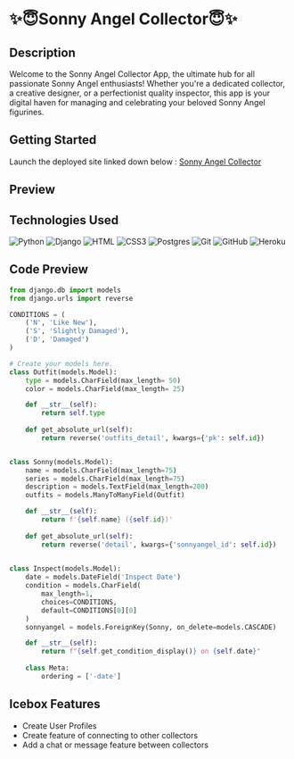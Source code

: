 # ✨😇Sonny Angel Collector😇✨
## Description
Welcome to the Sonny Angel Collector App, the ultimate hub for all passionate Sonny Angel enthusiasts! Whether you're a dedicated collector, a creative designer, or a perfectionist quality inspector, this app is your digital haven for managing and celebrating your beloved Sonny Angel figurines.
## Getting Started
Launch the deployed site linked down below :
[Sonny Angel Collector](https://sonny-angel-collector-c61cb0dd8988.herokuapp.com/)

## Preview

## Technologies Used
![Python](https://img.shields.io/badge/python-3670A0?style=for-the-badge&logo=python&logoColor=ffdd54)
![Django](https://img.shields.io/badge/django-%23092E20.svg?style=for-the-badge&logo=django&logoColor=white)
![HTML](https://img.shields.io/badge/HTML5-E34F26?style=for-the-badge&logo=html5&logoColor=white)
![CSS3](https://img.shields.io/badge/css3-%231572B6.svg?style=for-the-badge&logo=css3&logoColor=white)
![Postgres](https://img.shields.io/badge/postgres-%23316192.svg?style=for-the-badge&logo=postgresql&logoColor=white) 
![Git](https://img.shields.io/badge/git-%23F05033.svg?style=for-the-badge&logo=git&logoColor=white)
![GitHub](https://img.shields.io/badge/github-%23121011.svg?style=for-the-badge&logo=github&logoColor=white)
![Heroku](https://img.shields.io/badge/Heroku-430098?style=for-the-badge&logo=heroku&logoColor=white)

## Code Preview
```python
from django.db import models
from django.urls import reverse

CONDITIONS = (
    ('N', 'Like New'),
    ('S', 'Slightly Damaged'),
    ('D', 'Damaged')
)

# Create your models here.
class Outfit(models.Model):
    type = models.CharField(max_length= 50)
    color = models.CharField(max_length= 25)

    def __str__(self):
        return self.type
    
    def get_absolute_url(self):
        return reverse('outfits_detail', kwargs={'pk': self.id})


class Sonny(models.Model):
    name = models.CharField(max_length=75)
    series = models.CharField(max_length=75)
    description = models.TextField(max_length=200)
    outfits = models.ManyToManyField(Outfit)

    def __str__(self):
        return f'{self.name} ({self.id})'
    
    def get_absolute_url(self):
        return reverse('detail', kwargs={'sonnyangel_id': self.id})
    

class Inspect(models.Model):
    date = models.DateField('Inspect Date')
    condition = models.CharField(
        max_length=1,
        choices=CONDITIONS,
        default=CONDITIONS[0][0]
    )
    sonnyangel = models.ForeignKey(Sonny, on_delete=models.CASCADE)

    def __str__(self):
        return f"{self.get_condition_display()} on {self.date}"
    
    class Meta:
        ordering = ['-date']

```
## Icebox Features
- Create User Profiles
- Create feature of connecting to other collectors
- Add a chat or message feature between collectors

